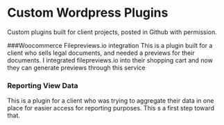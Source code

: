 # Custom Wordpress Plugins

Custom plugins built for client projects, posted in Github with permission.

###Woocommerce Filepreviews.io integration
This is a plugin built for a client who sells legal documents, and needed
a previews for their documents.  I integrated filepreviews.io into their shopping 
cart and now they can generate previews through this service

### Reporting View Data
This is a plugin for a client who was trying to aggregate their data in 
one place for easier access for reporting purposes.  This s a first step toward that.

